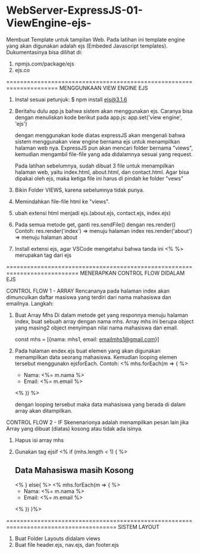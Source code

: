 # WebServer-ExpressJS-01-ViewEngine-ejs-
Membuat Template untuk tampilan Web.
Pada latihan ini template engine yang akan digunakan adalah ejs (Embeded Javascript templates).
Dukumentasinya bisa dilihat di:
1. npmjs.com/package/ejs
2. ejs.co

=====================================================================
MENGGUNKAAN VIEW ENGINE EJS

01. Instal sesuai petunjuk:
    $ npm install ejs@3.1.6

02. Beritahu dulu app.js bahwa sistem akan menggunakan ejs. Caranya bisa dengan menuliskan kode berikut pada app.js:
    app.set('view engine', 'ejs')

    dengan menggunakan kode diatas expressJS akan mengenali bahwa sistem menggunakan view engine bernama ejs untuk menampilkan halaman web nya. ExpressJS pun akan mencari folder bernama "views", kemudian mengambil file-file yang ada didalamnya sesuai yang request.

    Pada latihan sebelumnya, sudah dibuat 3 file untuk menampilkan halaman web, yaitu index.html, about.html, dan contact.html. Agar bisa dipakai oleh ejs, maka ketiga file ini  harus di pindah ke folder "vews"

03. Bikin Folder VIEWS, karena sebelumnya tidak punya.
04. Memindahkan file-file html ke "views".
05. ubah extensi html menjadi ejs.(about.ejs, contact.ejs, index.ejs)
06. Pada semua metode get, ganti res.sendFile() dengan res.render()
    Contoh: res.render('index') => menuju halaman index
            res.render('about') => menuju halaman about
07. Install extensi ejs, agar VSCode mengetahui bahwa tanda ini <% %> merupakan tag dari ejs

===========================================================================
MENERAPKAN CONTROL FLOW DIDALAM EJS

CONTROL FLOW 1 - ARRAY
Rencananya pada halaman index akan dimunculkan daftar masiswa yang terdiri dari nama mahasiswa dan emailnya. Langkah:
1. Buat Array Mhs
    Di dalam metode get yang responnya menuju halaman index, buat sebuah array dengan nama mhs.
    Array mhs ini berupa object yang masing2 object menyimpan nilai nama mahasiswa dan email.

    const mhs = [{nama: mhs1, email: emailmhs1@gmail.com}]

2. Pada halaman endex.ejs buat elemen yang akan digunakan menampilkan data seorang mahasiswa. Kemudian looping elemen tersebut menggunakn ejsforEach.
    Contoh:
    <% mhs.forEach(m => { %>
      <ul>
        <li>Nama: <%= m.nama %>  </li>
        <li>Email: <%= m.email %> </li>
      </ul>
     
    <% }) %>

    dengan looping tersebut maka data mahasiswa yang berada di dalam array akan ditampilkan.

CONTROL FLOW 2 - IF
Skenenarionya adalah menampilkan pesan lain jika Array yang dibuat (diatas) kosong atau tidak ada isinya.
1. Hapus isi array mhs
2. Gunakan tag ejsif
    <% if (mhs.length < 1) { %>
     <h2>Data Mahasiswa masih Kosong</h2>
    <% } else{ %>
    <% mhs.forEach(m => { %>
      <ul>
        <li>Nama: <%= m.nama %>  </li>
        <li>Email: <%= m.email %> </li>
      </ul>
     
    <% }) }%>

======================================================================================
SISTEM LAYOUT

1. Buat Folder Layouts didalam views
2. Buat file header.ejs, nav.ejs, dan footer.ejs





